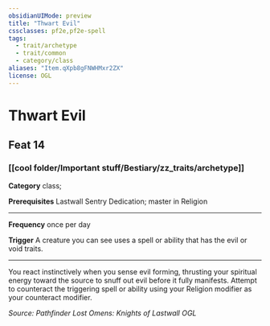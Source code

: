 ```yaml
---
obsidianUIMode: preview
title: "Thwart Evil"
cssclasses: pf2e,pf2e-spell
tags:
  - trait/archetype
  - trait/common
  - category/class
aliases: "Item.qXpb8gFNWHMxr2ZX"
license: OGL
---
```

# Thwart Evil
## Feat 14
### [[cool folder/Important stuff/Bestiary/zz_traits/archetype]]

**Category** class; 



**Prerequisites** Lastwall Sentry Dedication; master in Religion
* * *
**Frequency** once per day

**Trigger** A creature you can see uses a spell or ability that has the evil or void traits.

* * *

You react instinctively when you sense evil forming, thrusting your spiritual energy toward the source to snuff out evil before it fully manifests. Attempt to counteract the triggering spell or ability using your Religion modifier as your counteract modifier.

*Source: Pathfinder Lost Omens: Knights of Lastwall*
*OGL*